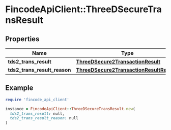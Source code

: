 # FincodeApiClient::ThreeDSecureTransResult

## Properties

| Name | Type | Description | Notes |
| ---- | ---- | ----------- | ----- |
| **tds2_trans_result** | [**ThreeDSecure2TransactionResult**](ThreeDSecure2TransactionResult.md) |  | [optional] |
| **tds2_trans_result_reason** | [**ThreeDSecure2TransactionResultReason**](ThreeDSecure2TransactionResultReason.md) |  | [optional] |

## Example

```ruby
require 'fincode_api_client'

instance = FincodeApiClient::ThreeDSecureTransResult.new(
  tds2_trans_result: null,
  tds2_trans_result_reason: null
)
```

